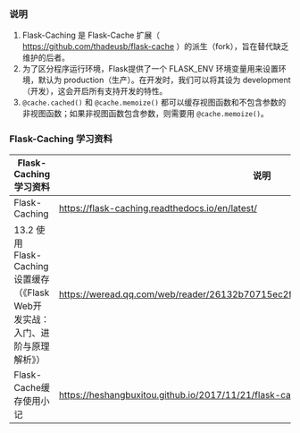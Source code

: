 ### 说明
1. Flask-Caching 是 Flask-Cache 扩展（ https://github.com/thadeusb/flask-cache ）的派生（fork），旨在替代缺乏维护的后者。
2. 为了区分程序运行环境，Flask提供了一个 FLASK_ENV 环境变量用来设置环境，默认为 production（生产）。在开发时，我们可以将其设为 development（开发），这会开启所有支持开发的特性。
3. `@cache.cached()` 和 `@cache.memoize()` 都可以缓存视图函数和不包含参数的非视图函数；如果非视图函数包含参数，则需要用 `@cache.memoize()`。 

### Flask-Caching 学习资料

Flask-Caching 学习资料 | 说明
--- | ---
Flask-Caching | https://flask-caching.readthedocs.io/en/latest/
13.2 使用Flask-Caching设置缓存（《Flask Web开发实战：入门、进阶与原理解析》） | https://weread.qq.com/web/reader/26132b70715ec2fd26119eek1f032c402131f0e3dad99f3
Flask-Cache缓存使用小记 | https://heshangbuxitou.github.io/2017/11/21/flask-cache/